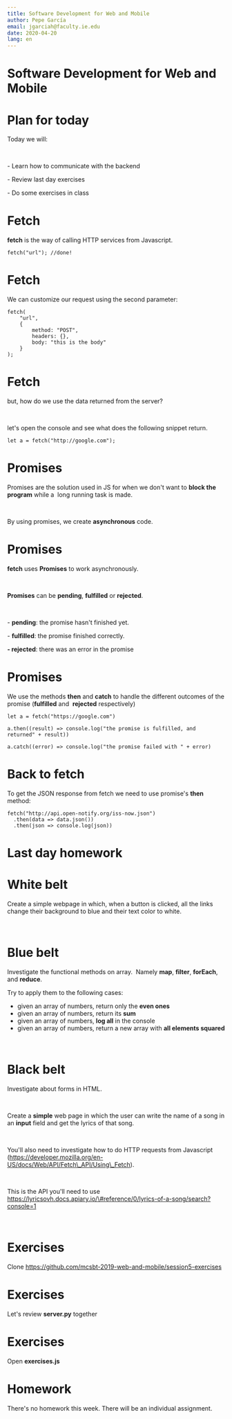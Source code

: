 ```yaml
---
title: Software Development for Web and Mobile
author: Pepe García
email: jgarciah@faculty.ie.edu
date: 2020-04-20
lang: en
---
```


Software Development for Web and Mobile
=======================================


Plan for today
==============

Today we will:

 

\- Learn how to communicate with the backend

\- Review last day exercises

\- Do some exercises in class

Fetch
=====

**fetch** is the way of calling HTTP services from Javascript.

    fetch("url"); //done!

Fetch
=====

We can customize our request using the second parameter:

    fetch(
        "url",
        {
            method: "POST",
            headers: {},
            body: "this is the body"
        }
    );

Fetch
=====

but, how do we use the data returned from the server?

 

let\'s open the console and see what does the following snippet return.

``` {.less}
let a = fetch("http://google.com");
```

Promises
========

Promises are the solution used in JS for when we don\'t want to **block
the program** while a  long running task is made.

 

By using promises, we create **asynchronous** code.

Promises
========

**fetch** uses **Promises** to work asynchronously.

 

**Promises** can be **pending**, **fulfilled** or **rejected**.

 

\- **pending**: the promise hasn\'t finished yet.

\- **fulfilled**: the promise finished correctly.

**- rejected**: there was an error in the promise

Promises
========

We use the methods **then** and **catch** to handle the different
outcomes of the promise (**fulfilled** and  **rejected** respectively)

``` {.less}
let a = fetch("https://google.com")

a.then((result) => console.log("the promise is fulfilled, and returned" + result))

a.catch((error) => console.log("the promise failed with " + error)
```

Back to fetch
=============

To get the JSON response from fetch we need to use promise\'s **then**
method:

``` {.less}
fetch("http://api.open-notify.org/iss-now.json")
  .then(data => data.json())
  .then(json => console.log(json))
```

Last day homework
=================

White belt
==========

Create a simple webpage in which, when a button is clicked, all the
links change their background to blue and their text color to white.

 

Blue belt
=========

Investigate the functional methods on array.  Namely **map**,
**filter**, **forEach**, and **reduce**.

Try to apply them to the following cases:

-   given an array of numbers, return only the **even ones**
-   given an array of numbers, return its **sum**
-   given an array of numbers, **log all** in the console
-   given an array of numbers, return a new array with **all elements
    squared**

 

Black belt
==========

Investigate about forms in HTML.

 

Create a **simple** web page in which the user can write the name of a
song in an **input** field and get the lyrics of that song.

 

You\'ll also need to investigate how to do HTTP requests from Javascript
(https://developer.mozilla.org/en-US/docs/Web/API/Fetch\_API/Using\_Fetch).

 

This is the API you\'ll need to use
https://lyricsovh.docs.apiary.io/\#reference/0/lyrics-of-a-song/search?console=1

 

Exercises
=========

Clone https://github.com/mcsbt-2019-web-and-mobile/session5-exercises

Exercises
=========

Let\'s review **server.py** together

Exercises
=========

Open **exercises.js**

Homework
========

There\'s no homework this week. There will be an individual assignment.
